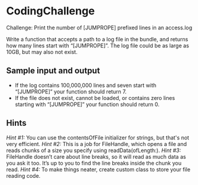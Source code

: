 # CodingChallenge
Challenge: Print the number of [JUMPROPE] prefixed lines in an access.log

Write a function that accepts a path to a log file in the bundle, and returns how many lines start with “[JUMPROPE]”. The log file could be as large as 10GB, but may also not exist.

## Sample input and output
- If the log contains 100,000,000 lines and seven start with “[JUMPROPE]” your function should return 7.
- If the file does not exist, cannot be loaded, or contains zero lines starting with “[JUMPROPE]” your function should return 0.

## Hints
*Hint #1:* You can use the contentsOfFile initializer for strings, but that's not very efficient.
*Hint #2:* This is a job for FileHandle, which opens a file and reads chunks of a size you specify using readData(ofLength:).
*Hint #3:* FileHandle doesn’t care about line breaks, so it will read as much data as you ask it too. It’s up to you to find the line breaks inside the chunk you read.
*Hint #4:* To make things neater, create custom class to store your file reading code.
